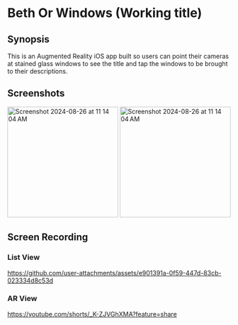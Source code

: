 # Beth Or Windows (Working title)

## Synopsis 

This is an Augmented Reality iOS app built so users can point their cameras at stained glass windows to see the title and tap the windows to be brought to their descriptions.

## Screenshots

<img width="250" alt="Screenshot 2024-08-26 at 11 14 04 AM" src="https://github.com/user-attachments/assets/dc49c79f-c205-49de-a040-44748863b051">

<img width="250" alt="Screenshot 2024-08-26 at 11 14 04 AM" src="https://github.com/user-attachments/assets/bae522f0-041e-4c52-8f1d-d992dc9b62d8">



## Screen Recording
### List View
https://github.com/user-attachments/assets/e901391a-0f59-447d-83cb-023334d8c53d

### AR View
https://youtube.com/shorts/_K-ZJVGhXMA?feature=share
